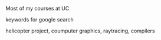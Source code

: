 Most of my courses at UC 

keywords for google search

helicopter project, coumputer graphics, raytracing, compilers
